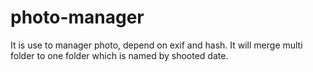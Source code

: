 # photo-manager
It is use to manager photo, depend on exif and hash.
It will merge multi folder to one folder which is named by shooted date.